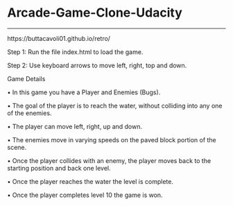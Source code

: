 # Arcade-Game-Clone-Udacity
<hr>
https://buttacavoli01.github.io/retro/

Step 1: Run the file index.html to load the game.

Step 2: Use keyboard arrows to move left, right, top and down.

Game Details

•	In this game you have a Player and Enemies (Bugs).

•	The goal of the player is to reach the water, without colliding into any one of the enemies.

•	The player can move left, right, up and down.

•	The enemies move in varying speeds on the paved block portion of the scene.

•	Once the player collides with an enemy, the player moves back to the starting position and back one level.

•	Once the player reaches the water the level is complete.

•	Once the player completes level 10 the game is won.


